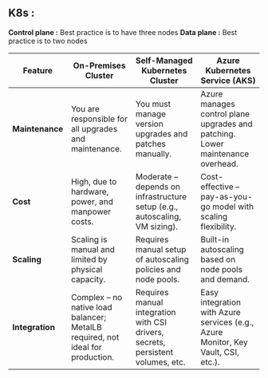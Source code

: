 ## K8s :

**Control plane :** Best practice is to have three nodes 
**Data plane :**  Best practice is to two nodes

| Feature         | On-Premises Cluster                                                            | Self-Managed Kubernetes Cluster                                                 | Azure Kubernetes Service (AKS)                                                    |
| --------------- | ------------------------------------------------------------------------------ | ------------------------------------------------------------------------------- | --------------------------------------------------------------------------------- |
| **Maintenance** | You are responsible for all upgrades and maintenance.                          | You must manage version upgrades and patches manually.                          | Azure manages control plane upgrades and patching. Lower maintenance overhead.    |
| **Cost**        | High, due to hardware, power, and manpower costs.                              | Moderate – depends on infrastructure setup (e.g., autoscaling, VM sizing).      | Cost-effective – pay-as-you-go model with scaling flexibility.                    |
| **Scaling**     | Scaling is manual and limited by physical capacity.                            | Requires manual setup of autoscaling policies and node pools.                   | Built-in autoscaling based on node pools and demand.                              |
| **Integration** | Complex – no native load balancer; MetalLB required, not ideal for production. | Requires manual integration with CSI drivers, secrets, persistent volumes, etc. | Easy integration with Azure services (e.g., Azure Monitor, Key Vault, CSI, etc.). |
